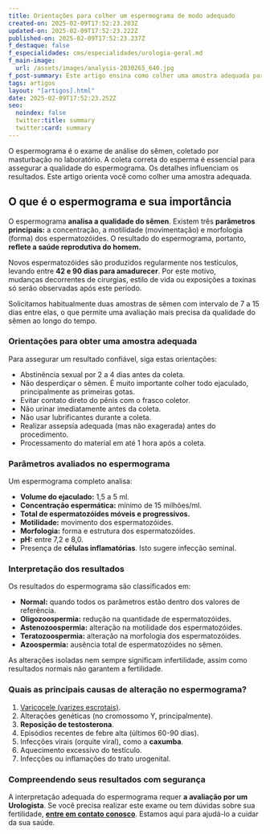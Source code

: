 ```yaml
---
title: Orientações para colher um espermograma de modo adequado
created-on: 2025-02-09T17:52:23.203Z
updated-on: 2025-02-09T17:52:23.222Z
published-on: 2025-02-09T17:52:23.237Z
f_destaque: false
f_especialidades: cms/especialidades/urologia-geral.md
f_main-image:
  url: /assets/images/analysis-2030265_640.jpg
f_post-summary: Este artigo ensina como colher uma amostra adequada para espermograma.
tags: artigos
layout: "[artigos].html"
date: 2025-02-09T17:52:23.252Z
seo:
  noindex: false
  twitter:title: summary
  twitter:card: summary
---
```

O espermograma é o exame de análise do sêmen, coletado por masturbação no laboratório. A coleta correta do esperma é essencial para assegurar a qualidade do espermograma. Os detalhes influenciam os resultados. Este artigo orienta você como colher uma amostra adequada.

## O que é o espermograma e sua importância

O espermograma **analisa a qualidade do sêmen**. Existem três **parâmetros principais:** a concentração, a motilidade (movimentação) e morfologia (forma) dos espermatozóides. O resultado do espermograma, portanto, **reflete a saúde reprodutiva do homem.**

Novos espermatozóides são produzidos regularmente nos testículos, levando entre **42 e 90 dias para amadurecer**. Por este motivo, mudanças decorrentes de cirurgias, estilo de vida ou exposições a toxinas só serão observadas após este período.

Solicitamos habitualmente duas amostras de sêmen com intervalo de 7 a 15 dias entre elas, o que permite uma avaliação mais precisa da qualidade do sêmen ao longo do tempo.

### Orientações para obter uma amostra adequada

Para assegurar um resultado confiável, siga estas orientações:

* Abstinência sexual por 2 a 4 dias antes da coleta.
* Não desperdiçar o sêmen. É muito importante colher todo ejaculado, principalmente as primeiras gotas.
* Evitar contato direto do pênis com o frasco coletor.
* Não urinar imediatamente antes da coleta.
* Não usar lubrificantes durante a coleta.
* Realizar assepsia adequada (mas não exagerada) antes do procedimento.
* Processamento do material em até 1 hora após a coleta.

### Parâmetros avaliados no espermograma

Um espermograma completo analisa:

* **Volume do ejaculado:** 1,5 a 5 ml.
* **Concentração espermática:** mínimo de 15 milhões/ml.
* **Total de espermatozóides móveis e progressivos.**
* **Motilidade:** movimento dos espermatozóides.
* **Morfologia:** forma e estrutura dos espermatozóides.
* **pH:** entre 7,2 e 8,0.
* Presença de **células inflamatórias**. Isto sugere infecção seminal.

### Interpretação dos resultados

Os resultados do espermograma são classificados em:

* **Normal:** quando todos os parâmetros estão dentro dos valores de referência.
* **Oligozoospermia:** redução na quantidade de espermatozóides.
* **Astenozoospermia:** alteração na motilidade dos espermatozóides.
* **Teratozoospermia:** alteração na morfologia dos espermatozóides.
* **Azoospermia:** ausência total de espermatozóides no sêmen.

As alterações isoladas nem sempre significam infertilidade, assim como resultados normais não garantem a fertilidade.

### Quais as principais causas de alteração no espermograma?

1. [Varicocele (varizes escrotais)](https://deploy-preview-165--fanciful-entremet-bc7507.netlify.app/artigos/correcao-microcirurgica-de-varicocele-quais-as-vantagens/).
2. Alterações genéticas (no cromossomo Y, principalmente).
3. **Reposição de testosterona**.
4. Episódios recentes de febre alta (últimos 60-90 dias).
5. Infecções virais (orquite viral), como a **caxumba**.
6. Aquecimento excessivo do testículo.
7. Infecções ou inflamações do trato urogenital.

### Compreendendo seus resultados com segurança

A interpretação adequada do espermograma requer **a avaliação por um Urologista**. Se você precisa realizar este exame ou tem dúvidas sobre sua fertilidade, **[entre em contato conosco](https://api.whatsapp.com/send?phone=5592982252490)**. Estamos aqui para ajudá-lo a cuidar da sua saúde.